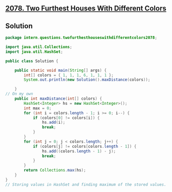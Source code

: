 ## [2078. Two Furthest Houses With Different Colors](https://leetcode.com/problems/two-furthest-houses-with-different-colors/)

## Solution

```java
package intern.questions.twofurthesthouseswithdifferentcolors2078;

import java.util.Collections;
import java.util.HashSet;

public class Solution {

	public static void main(String[] args) {
		int[] colors = { 1, 1, 1, 6, 1, 1, 1 };
		System.out.println(new Solution().maxDistance(colors));

	}
// On my own
	public int maxDistance(int[] colors) {
		HashSet<Integer> hs = new HashSet<Integer>();
		int max = 0;
		for (int i = colors.length - 1; i >= 0; i--) {
			if (colors[0] != colors[i]) {
				hs.add(i);
				break;
			}
		}
		for (int j = 0; j < colors.length; j++) {
			if (colors[j] != colors[colors.length - 1]) {
				hs.add((colors.length - 1) - j);
				break;
			}
		}
		return Collections.max(hs);
	}
}
// Storing values in HashSet and finding maximum of the stored values.
```

